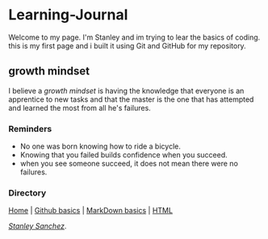 # Learning-Journal
Welcome to my page.
I'm Stanley and im trying to lear the basics of coding. this is my first page and i built it using Git and GitHub for my repository.
## growth mindset
I believe a *growth mindset* is having the knowledge that everyone is an apprentice to new tasks and that the master is the one that has attempted and learned the most from all he's failures.
### Reminders
* No one was born knowing how to ride a bicycle.
* Knowing that you failed builds confidence when you succeed.
* when you see someone succeed, it does not mean there were no failures.
### Directory
[Home](https://quisqueyan.github.io/learning-journal/) | [Github basics](https://quisqueyan.github.io/learning-journal/github) | [MarkDown basics](https://quisqueyan.github.io/learning-journal/markdown) | [HTML](https://github.com/Quisqueyan/learning-journal/blob/master/html.md)

[*Stanley Sanchez*](https://github.com/Quisqueyan).
